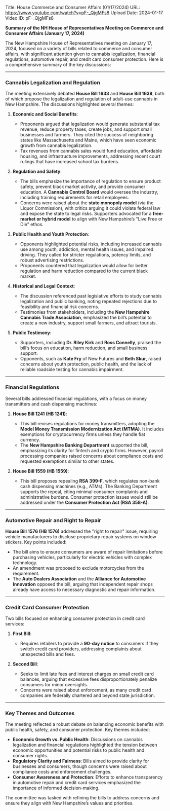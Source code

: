 Title: House Commerce and Consumer Affairs (01/17/2024)
URL: https://www.youtube.com/watch?v=pF-_QjgMFs8
Upload Date: 2024-01-17
Video ID: pF-_QjgMFs8

**Summary of the NH House of Representatives Meeting on Commerce and Consumer Affairs (January 17, 2024)**

The New Hampshire House of Representatives meeting on January 17, 2024, focused on a variety of bills related to commerce and consumer affairs, with significant attention given to cannabis legalization, financial regulations, automotive repair, and credit card consumer protection. Here is a comprehensive summary of the key discussions:

---

### **Cannabis Legalization and Regulation**
The meeting extensively debated **House Bill 1633** and **House Bill 1639**, both of which propose the legalization and regulation of adult-use cannabis in New Hampshire. The discussions highlighted several themes:

1. **Economic and Social Benefits**:
   - Proponents argued that legalization would generate substantial tax revenue, reduce property taxes, create jobs, and support small businesses and farmers. They cited the success of neighboring states like Massachusetts and Maine, which have seen economic growth from cannabis legalization.
   - Tax revenues from cannabis sales would fund education, affordable housing, and infrastructure improvements, addressing recent court rulings that have increased school tax burdens.

2. **Regulation and Safety**:
   - The bills emphasize the importance of regulation to ensure product safety, prevent black market activity, and provide consumer education. A **Cannabis Control Board** would oversee the industry, including training requirements for retail employees.
   - Concerns were raised about the **state monopoly model** (via the Liquor Commission), with critics arguing it could violate federal law and expose the state to legal risks. Supporters advocated for a **free-market or hybrid model** to align with New Hampshire’s "Live Free or Die" ethos.

3. **Public Health and Youth Protection**:
   - Opponents highlighted potential risks, including increased cannabis use among youth, addiction, mental health issues, and impaired driving. They called for stricter regulations, potency limits, and robust advertising restrictions.
   - Proponents countered that legalization would allow for better regulation and harm reduction compared to the current black market.

4. **Historical and Legal Context**:
   - The discussion referenced past legislative efforts to study cannabis legalization and public banking, noting repeated rejections due to feasibility and financial risk concerns.
   - Testimonies from stakeholders, including the **New Hampshire Cannabis Trade Association**, emphasized the bill’s potential to create a new industry, support small farmers, and attract tourists.

5. **Public Testimony**:
   - Supporters, including **Dr. Riley Kirk** and **Ross Connelly**, praised the bill’s focus on education, harm reduction, and small business support.
   - Opponents, such as **Kate Fry** of New Futures and **Beth Skur**, raised concerns about youth protection, public health, and the lack of reliable roadside testing for cannabis impairment.

---

### **Financial Regulations**
Several bills addressed financial regulations, with a focus on money transmitters and cash dispensing machines:

1. **House Bill 1241 (HB 1241)**:
   - This bill revises regulations for money transmitters, adopting the **Model Money Transmission Modernization Act (MTMA)**. It includes exemptions for cryptocurrency firms unless they handle fiat currency.
   - The **New Hampshire Banking Department** supported the bill, emphasizing its clarity for fintech and crypto firms. However, payroll processing companies raised concerns about compliance costs and requested exemptions similar to other states.

2. **House Bill 1559 (HB 1559)**:
   - This bill proposes repealing **RSA 399-F**, which regulates non-bank cash dispensing machines (e.g., ATMs). The Banking Department supports the repeal, citing minimal consumer complaints and administrative burdens. Consumer protection issues would still be addressed under the **Consumer Protection Act (RSA 358-A)**.

---

### **Automotive Repair and Right to Repair**
**House Bill 1576 (HB 1576)** addressed the "right to repair" issue, requiring vehicle manufacturers to disclose proprietary repair systems on window stickers. Key points included:

- The bill aims to ensure consumers are aware of repair limitations before purchasing vehicles, particularly for electric vehicles with complex technology.
- An amendment was proposed to exclude motorcycles from the requirement.
- The **Auto Dealers Association** and the **Alliance for Automotive Innovation** opposed the bill, arguing that independent repair shops already have access to necessary diagnostic and repair information.

---

### **Credit Card Consumer Protection**
Two bills focused on enhancing consumer protection in credit card services:

1. **First Bill**:
   - Requires retailers to provide a **90-day notice** to consumers if they switch credit card providers, addressing complaints about unexpected bills and fees.

2. **Second Bill**:
   - Seeks to limit late fees and interest charges on small credit card balances, arguing that excessive fees disproportionately penalize consumers for minor oversights.
   - Concerns were raised about enforcement, as many credit card companies are federally chartered and beyond state jurisdiction.

---

### **Key Themes and Outcomes**
The meeting reflected a robust debate on balancing economic benefits with public health, safety, and consumer protection. Key themes included:

- **Economic Growth vs. Public Health**: Discussions on cannabis legalization and financial regulations highlighted the tension between economic opportunities and potential risks to public health and consumer rights.
- **Regulatory Clarity and Fairness**: Bills aimed to provide clarity for businesses and consumers, though concerns were raised about compliance costs and enforcement challenges.
- **Consumer Awareness and Protection**: Efforts to enhance transparency in automotive repair and credit card services emphasized the importance of informed decision-making.

The committee was tasked with refining the bills to address concerns and ensure they align with New Hampshire’s values and priorities.